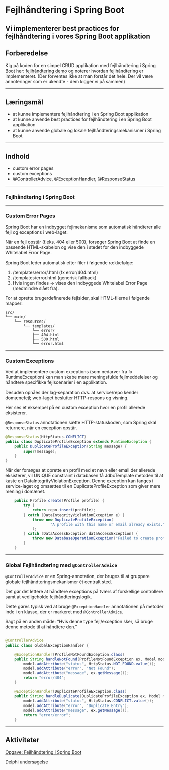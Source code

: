 # Fejlhåndtering i Spring Boot

## Vi implementerer best practices for fejlhåndtering i vores Spring Boot applikation

## Forberedelse
Kig på koden for en simpel CRUD applikation med fejlhåndtering i Spring Boot her: [fejlhåndtering demo](https://github.com/EK-DATA-2SEM-PROGSYSTEK/profile-error-handling.git) og 
noterer hvordan fejlhåndtering er implementeret.
(Der forventes ikke at man forstår det hele. Der vil være annoteringer som er ukendte - dem kigger vi på sammen)

---

## Læringsmål

- at kunne implementere fejlhåndtering i en Spring Boot applikation
- at kunne anvende best practices for fejlhåndtering i en Spring Boot applikation
- at kunne anvende globale og lokale fejlhåndteringsmekanismer i Spring Boot

---

## Indhold

- custom error pages
- custom exceptions
- @ControllerAdvice, @ExceptionHandler, @ResponseStatus

---

### Fejlhåndtering i Spring Boot

---

### Custom Error Pages

Spring Boot har en indbygget fejlmekanisme som automatisk håndterer alle fejl og exceptions i web-laget.


Når en fejl opstår (f.eks. 404 eller 500), forsøger Spring Boot at finde en passende HTML-skabelon 
og vise den i stedet for den indbyggede Whitelabel Error Page.


Spring Boot leder automatisk efter filer i følgende rækkefølge:
1.	/templates/error/<status>.html (fx error/404.html)
2.	/templates/error.html (generisk fallback)
3.	Hvis ingen findes → vises den indbyggede Whitelabel Error Page (medmindre slået fra).


For at oprette brugerdefinerede fejlsider, skal HTML-filerne i følgende mapper:
```text
src/
└── main/
    └── resources/
        └── templates/
            └── error/
            ├── 404.html
            ├── 500.html
            └── error.html
```

---


### Custom Exceptions

Ved at implementere custom exceptions (som nedarver fra fx RuntimeException) 
kan man skabe mere meningsfulde fejlmeddelelser og håndtere specifikke fejlscenarier i en applikation.

Desuden opnåes der lag-separation dvs. at service/repo kender domænefejl; web-laget beslutter HTTP-respons og visning.

Her ses et eksempel på en custom exception hvor en profil allerede eksisterer.

```@ResponseStatus``` annotationen sætte HTTP-statuskoden, som Spring skal returnere, når en exception opstår.

```java
@ResponseStatus(HttpStatus.CONFLICT)
public class DuplicateProfileException extends RuntimeException {
    public DuplicateProfileException(String message) {
        super(message);
    }
}


```
Når der forsøges at oprette en profil med et navn eller email der allerede eksisterer, 
vil UNIQUE constraint i databasen få JdbcTemplate metoden til at kaste en DataIntegrityViolationException.
Denne exception kan fanges i service-laget og omsættes til en DuplicateProfileException som giver mere mening i domænet.


```java
    public Profile create(Profile profile) {
        try {
            return repo.insert(profile);
        } catch (DataIntegrityViolationException e) {
            throw new DuplicateProfileException(
                    "A profile with this name or email already exists."
            );
        } catch (DataAccessException dataAccessException) {
            throw new DatabaseOperationException("Failed to create profile", dataAccessException);
        }
    }
```

---


### Global Fejlhåndtering med ```@ControllerAdvice```

```@ControllerAdvice``` er en Spring-annotation, der bruges til at gruppere globale fejlhåndteringsmekanismer ét centralt sted.

Det gør det lettere at håndtere exceptions på tværs af forskellige controllere samt at vedligeholde fejlhåndteringslogik.

Dette gøres typisk ved at bruge ```@ExceptionHandler``` annotationen på metoder inde i en klasse, der er markeret med ```@ControllerAdvice```.

Sagt på en anden måde: “Hvis denne type fejl/exception sker, så bruge denne metode til at håndtere den.”


```java

@ControllerAdvice
public class GlobalExceptionHandler {

    @ExceptionHandler(ProfileNotFoundException.class)
    public String handleNotFound(ProfileNotFoundException ex, Model model) {
        model.addAttribute("status", HttpStatus.NOT_FOUND.value());
        model.addAttribute("error", "Not Found");
        model.addAttribute("message", ex.getMessage());
        return "error/404";
    }

    @ExceptionHandler(DuplicateProfileException.class)
    public String handleDuplicate(DuplicateProfileException ex, Model model) {
        model.addAttribute("status", HttpStatus.CONFLICT.value());
        model.addAttribute("error", "Duplicate Entry");
        model.addAttribute("message", ex.getMessage());
        return "error/error";
    }
```

---


## Aktiviteter

[Opgave: Fejlhåndtering i Spring Boot](opgave-fejlhåndtering.md)

Delphi undersøgelse
